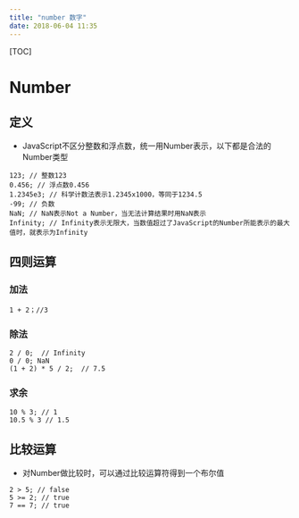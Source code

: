 ```yaml
---
title: "number 数字"
date: 2018-06-04 11:35
---
```




[TOC]



# Number



## 定义



* JavaScript不区分整数和浮点数，统一用Number表示，以下都是合法的Number类型

```
123; // 整数123
0.456; // 浮点数0.456
1.2345e3; // 科学计数法表示1.2345x1000，等同于1234.5
-99; // 负数
NaN; // NaN表示Not a Number，当无法计算结果时用NaN表示
Infinity; // Infinity表示无限大，当数值超过了JavaScript的Number所能表示的最大值时，就表示为Infinity
```



## 四则运算

### 加法

```
1 + 2；//3
```



### 除法

```
2 / 0;  // Infinity
0 / 0; NaN
(1 + 2) * 5 / 2;  // 7.5
```



### 求余

```
10 % 3; // 1
10.5 % 3 // 1.5
```




## 比较运算

* 对Number做比较时，可以通过比较运算符得到一个布尔值

```
2 > 5; // false
5 >= 2; // true
7 == 7; // true
```























